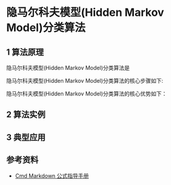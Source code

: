 # 隐马尔科夫模型(Hidden Markov Model)分类算法

## 1 算法原理

隐马尔科夫模型(Hidden Markov Model)分类算法是

隐马尔科夫模型(Hidden Markov Model)分类算法的核心步骤如下:

隐马尔科夫模型(Hidden Markov Model)分类算法的核心优势如下：

## 2 算法实例

## 3 典型应用

## 参考资料

- [Cmd Markdown 公式指导手册](https://www.zybuluo.com/codeep/note/163962)